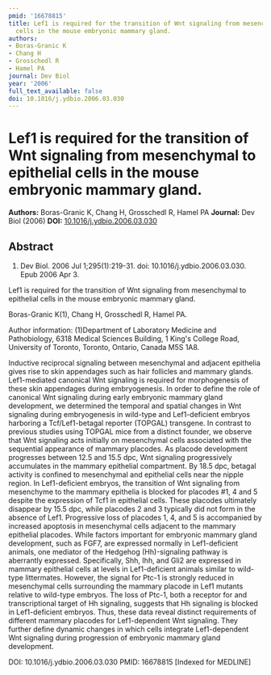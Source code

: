 ```yaml
---
pmid: '16678815'
title: Lef1 is required for the transition of Wnt signaling from mesenchymal to epithelial
  cells in the mouse embryonic mammary gland.
authors:
- Boras-Granic K
- Chang H
- Grosschedl R
- Hamel PA
journal: Dev Biol
year: '2006'
full_text_available: false
doi: 10.1016/j.ydbio.2006.03.030
---
```


# Lef1 is required for the transition of Wnt signaling from mesenchymal to epithelial cells in the mouse embryonic mammary gland.
**Authors:** Boras-Granic K, Chang H, Grosschedl R, Hamel PA
**Journal:** Dev Biol (2006)
**DOI:** [10.1016/j.ydbio.2006.03.030](https://doi.org/10.1016/j.ydbio.2006.03.030)

## Abstract

1. Dev Biol. 2006 Jul 1;295(1):219-31. doi: 10.1016/j.ydbio.2006.03.030. Epub
2006  Apr 3.

Lef1 is required for the transition of Wnt signaling from mesenchymal to 
epithelial cells in the mouse embryonic mammary gland.

Boras-Granic K(1), Chang H, Grosschedl R, Hamel PA.

Author information:
(1)Department of Laboratory Medicine and Pathobiology, 6318 Medical Sciences 
Building, 1 King's College Road, University of Toronto, Toronto, Ontario, Canada 
M5S 1A8.

Inductive reciprocal signaling between mesenchymal and adjacent epithelia gives 
rise to skin appendages such as hair follicles and mammary glands. Lef1-mediated 
canonical Wnt signaling is required for morphogenesis of these skin appendages 
during embryogenesis. In order to define the role of canonical Wnt signaling 
during early embryonic mammary gland development, we determined the temporal and 
spatial changes in Wnt signaling during embryogenesis in wild-type and 
Lef1-deficient embryos harboring a Tcf/Lef1-betagal reporter (TOPGAL) transgene. 
In contrast to previous studies using TOPGAL mice from a distinct founder, we 
observe that Wnt signaling acts initially on mesenchymal cells associated with 
the sequential appearance of mammary placodes. As placode development progresses 
between 12.5 and 15.5 dpc, Wnt signaling progressively accumulates in the 
mammary epithelial compartment. By 18.5 dpc, betagal activity is confined to 
mesenchymal and epithelial cells near the nipple region. In Lef1-deficient 
embryos, the transition of Wnt signaling from mesenchyme to the mammary 
epithelia is blocked for placodes #1, 4 and 5 despite the expression of Tcf1 in 
epithelial cells. These placodes ultimately disappear by 15.5 dpc, while 
placodes 2 and 3 typically did not form in the absence of Lef1. Progressive loss 
of placodes 1, 4, and 5 is accompanied by increased apoptosis in mesenchymal 
cells adjacent to the mammary epithelial placodes. While factors important for 
embryonic mammary gland development, such as FGF7, are expressed normally in 
Lef1-deficient animals, one mediator of the Hedgehog (Hh)-signaling pathway is 
aberrantly expressed. Specifically, Shh, Ihh, and Gli2 are expressed in mammary 
epithelial cells at levels in Lef1-deficient animals similar to wild-type 
littermates. However, the signal for Ptc-1 is strongly reduced in mesenchymal 
cells surrounding the mammary placode in Lef1 mutants relative to wild-type 
embryos. The loss of Ptc-1, both a receptor for and transcriptional target of Hh 
signaling, suggests that Hh signaling is blocked in Lef1-deficient embryos. 
Thus, these data reveal distinct requirements of different mammary placodes for 
Lef1-dependent Wnt signaling. They further define dynamic changes in which cells 
integrate Lef1-dependent Wnt signaling during progression of embryonic mammary 
gland development.

DOI: 10.1016/j.ydbio.2006.03.030
PMID: 16678815 [Indexed for MEDLINE]
